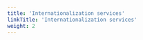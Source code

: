 ```yaml
---
title: 'Internationalization services'
linkTitle: 'Internationalization services'
weight: 2
---
```

